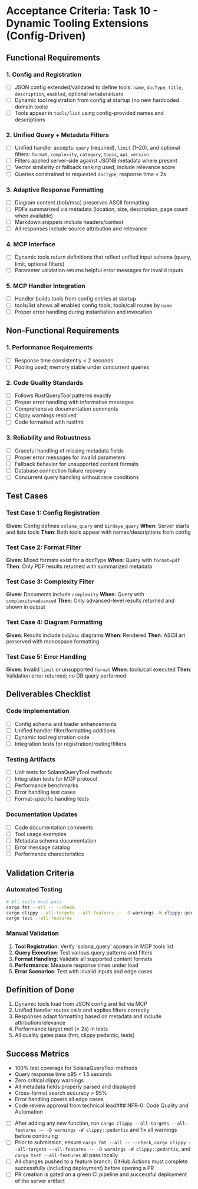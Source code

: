 # Acceptance Criteria: Task 10 - Dynamic Tooling Extensions (Config-Driven)

## Functional Requirements

### 1. Config and Registration
- [ ] JSON config extended/validated to define tools: `name`, `docType`, `title`, `description`, `enabled`, optional `metadataHints`
- [ ] Dynamic tool registration from config at startup (no new hardcoded domain tools)
- [ ] Tools appear in `tools/list` using config-provided names and descriptions

### 2. Unified Query + Metadata Filters
- [ ] Unified handler accepts: `query` (required), `limit` (1–20), and optional filters: `format`, `complexity`, `category`, `topic`, `api_version`
- [ ] Filters applied server-side against JSONB metadata where present
- [ ] Vector similarity or fallback ranking used; include relevance score
- [ ] Queries constrained to requested `docType`; response time < 2s

### 3. Adaptive Response Formatting
- [ ] Diagram content (bob/msc) preserves ASCII formatting
- [ ] PDFs summarized via metadata (location, size, description, page count when available)
- [ ] Markdown snippets include headers/context
- [ ] All responses include source attribution and relevance

### 4. MCP Interface
- [ ] Dynamic tools return definitions that reflect unified input schema (query, limit, optional filters)
- [ ] Parameter validation returns helpful error messages for invalid inputs

### 5. MCP Handler Integration
- [ ] Handler builds tools from config entries at startup
- [ ] tools/list shows all enabled config tools; tools/call routes by `name`
- [ ] Proper error handling during instantiation and invocation

## Non-Functional Requirements

### 1. Performance Requirements
- [ ] Response time consistently < 2 seconds
- [ ] Pooling used; memory stable under concurrent queries

### 2. Code Quality Standards
- [ ] Follows RustQueryTool patterns exactly
- [ ] Proper error handling with informative messages
- [ ] Comprehensive documentation comments
- [ ] Clippy warnings resolved
- [ ] Code formatted with rustfmt

### 3. Reliability and Robustness
- [ ] Graceful handling of missing metadata fields
- [ ] Proper error messages for invalid parameters
- [ ] Fallback behavior for unsupported content formats
- [ ] Database connection failure recovery
- [ ] Concurrent query handling without race conditions

## Test Cases

### Test Case 1: Config Registration
**Given**: Config defines `solana_query` and `birdeye_query`
**When**: Server starts and lists tools
**Then**: Both tools appear with names/descriptions from config

### Test Case 2: Format Filter
**Given**: Mixed formats exist for a docType
**When**: Query with `format=pdf`
**Then**: Only PDF results returned with summarized metadata

### Test Case 3: Complexity Filter
**Given**: Documents include `complexity`
**When**: Query with `complexity=advanced`
**Then**: Only advanced-level results returned and shown in output

### Test Case 4: Diagram Formatting
**Given**: Results include `bob`/`msc` diagrams
**When**: Rendered
**Then**: ASCII art preserved with monospace formatting

### Test Case 5: Error Handling
**Given**: Invalid `limit` or unsupported `format`
**When**: tools/call executed
**Then**: Validation error returned; no DB query performed

## Deliverables Checklist

### Code Implementation
- [ ] Config schema and loader enhancements
- [ ] Unified handler filter/formatting additions
- [ ] Dynamic tool registration code
- [ ] Integration tests for registration/routing/filters

### Testing Artifacts
- [ ] Unit tests for SolanaQueryTool methods
- [ ] Integration tests for MCP protocol
- [ ] Performance benchmarks
- [ ] Error handling test cases
- [ ] Format-specific handling tests

### Documentation Updates
- [ ] Code documentation comments
- [ ] Tool usage examples
- [ ] Metadata schema documentation
- [ ] Error message catalog
- [ ] Performance characteristics

## Validation Criteria

### Automated Testing
```bash
# All tests must pass
cargo fmt --all -- --check
cargo clippy --all-targets --all-features -- -D warnings -W clippy::pedantic
cargo test --all-features
```

### Manual Validation
1. **Tool Registration**: Verify 'solana_query' appears in MCP tools list
2. **Query Execution**: Test various query patterns and filters
3. **Format Handling**: Validate all supported content formats
4. **Performance**: Measure response times under load
5. **Error Scenarios**: Test with invalid inputs and edge cases

## Definition of Done

1. Dynamic tools load from JSON config and list via MCP
2. Unified handler routes calls and applies filters correctly
3. Responses adapt formatting based on metadata and include attribution/relevance
4. Performance target met (< 2s) in tests
5. All quality gates pass (fmt, clippy pedantic, tests)

## Success Metrics

- 100% test coverage for SolanaQueryTool methods
- Query response time p95 < 1.5 seconds
- Zero critical clippy warnings
- All metadata fields properly parsed and displayed
- Cross-format search accuracy > 95%
- Error handling covers all edge cases
- Code review approval from technical lead### NFR-0: Code Quality and Automation
- [ ] After adding any new function, run `cargo clippy --all-targets --all-features -- -D warnings -W clippy::pedantic` and fix all warnings before continuing
- [ ] Prior to submission, ensure `cargo fmt --all -- --check`, `cargo clippy --all-targets --all-features -- -D warnings -W clippy::pedantic`, and `cargo test --all-features` all pass locally
- [ ] All changes pushed to a feature branch; GitHub Actions must complete successfully (including deployment) before opening a PR
- [ ] PR creation is gated on a green CI pipeline and successful deployment of the server artifact
